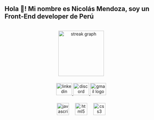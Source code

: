 <h2 align="left">Hola 👋! Mi nombre es Nicolás Mendoza, soy un Front-End developer de Perú</h2>

<br clear="both">

<div align="center">
  <!---
  <img src="https://github-readme-stats.vercel.app/api?username=SoundWolf515&hide_title=false&hide_rank=false&show_icons=true&include_all_commits=true&count_private=true&disable_animations=false&theme=synthwave&locale=es&hide_border=false&order=1&custom_title=Mis%20Stats" height="150" alt="stats graph"  />
  <img src="https://github-readme-stats.vercel.app/api/top-langs?username=SoundWolf515&locale=es&hide_title=false&layout=compact&card_width=320&langs_count=5&theme=synthwave&hide_border=false&order=2" height="100" alt="languages graph"  />
  -->
  <img src="https://streak-stats.demolab.com?user=SoundWolf515&locale=en&mode=daily&theme=synthwave&hide_border=false&border_radius=5&order=3" height="150" alt="streak graph"  />
</div>

###
<div align="center">
  <a href="https://www.linkedin.com/in/fabricio-nicolas-gutierrez-mendoza/" target="_blank">
    <img src="https://raw.githubusercontent.com/maurodesouza/profile-readme-generator/master/src/assets/icons/social/linkedin/default.svg" width="52" height="40" alt="linkedin logo"  />
  </a>
  <a href="https://discordapp.com/users/185494775561060352" target="_blank">
    <img src="https://raw.githubusercontent.com/maurodesouza/profile-readme-generator/master/src/assets/icons/social/discord/default.svg" width="52" height="40" alt="discord logo"  />
  </a>
  <a href="mailto:fabricio.gutierrez2212@gmail.com" target="_blank">
    <img src="https://raw.githubusercontent.com/maurodesouza/profile-readme-generator/master/src/assets/icons/social/gmail/default.svg" width="52" height="40" alt="gmail logo"  />
  </a>
</div>

###

<div align="center">
  <img src="https://cdn.jsdelivr.net/gh/devicons/devicon/icons/javascript/javascript-original.svg" height="40" alt="javascript logo"  />
  <img width="12" />
  <img src="https://cdn.jsdelivr.net/gh/devicons/devicon/icons/html5/html5-original.svg" height="40" alt="html5 logo"  />
  <img width="12" />
  <img src="https://cdn.jsdelivr.net/gh/devicons/devicon/icons/css3/css3-original.svg" height="40" alt="css3 logo"  />
</div>
